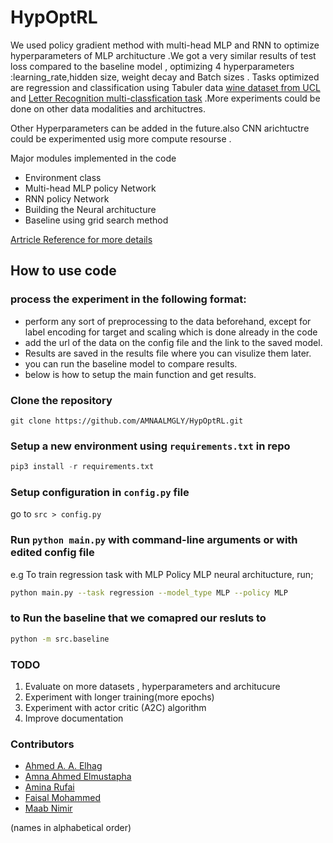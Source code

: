 # HypOptRL


We used policy gradient method with multi-head MLP and RNN to optimize hyperparameters of MLP architucture .We got a very similar results of test loss compared to the baseline model , optimizing 4 hyperparameters :learning_rate,hidden size, weight decay and Batch sizes . Tasks optimized are regression and classification using Tabuler data  [wine dataset from UCL ](https://archive.ics.uci.edu/ml/machine-learning-databases/letter-recognition/letter-recognition.data) and [Letter Recognition multi-classfication task](https://archive.ics.uci.edu/ml/machine-learning-databases/wine-quality/winequality-red) .More experiments could be done on other data modalities and archituctres.

Other Hyperparameters can be added in the future.also CNN arichtuctre could be experimented usig more compute resourse .

Major modules implemented in the code

- Environment class
- Multi-head MLP policy Network
- RNN policy Network
- Building the Neural architucture 
- Baseline using grid search method

[Artricle Reference for more details](https://github.com/AMNAALMGLY/HypOptRL/blob/main/RL_project_report%20_final.pdf)

## How to use code

### process  the experiment in the following format:

- perform any sort of preprocessing to the data  beforehand, except for label encoding for target and scaling which is done already in the code
- add the url of the data on the config file and the link to the saved model.
- Results are saved in the results file where you can visulize them later.
- you can run the baseline model to compare results.
- below is how to setup the main function and get results.


### Clone the repository

```git
git clone https://github.com/AMNAALMGLY/HypOptRL.git
```

### Setup a new environment using `requirements.txt` in repo

```python
pip3 install -r requirements.txt 
```

### Setup configuration in `config.py` file

go to `src > config.py`

### Run `python main.py` with command-line arguments or with edited config file

e.g To train regression task with MLP Policy MLP neural architucture, run;

```bash
python main.py --task regression --model_type MLP --policy MLP 
```

### to Run the baseline that we comapred our resluts to 
```bash
python -m src.baseline
```
### TODO

1. Evaluate on more datasets , hyperparameters and architucure
2. Experiment with longer training(more epochs)
3. Experiment with actor critic (A2C) algorithm
4. Improve documentation
### Contributors

- [Ahmed A. A. Elhag](https://github.com/Ahmed-A-A-Elhag)
- [Amna Ahmed Elmustapha](https://github.com/AMNAALMGLY)
- [Amina Rufai](https://github.com/Aminah92)
- [Faisal Mohammed](https://github.com/FaisalAhmed0)
- [Maab Nimir](https://github.com/Maab-Nimir)

(names in alphabetical order)
